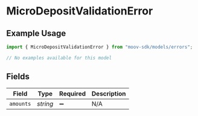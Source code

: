 # MicroDepositValidationError

## Example Usage

```typescript
import { MicroDepositValidationError } from "moov-sdk/models/errors";

// No examples available for this model
```

## Fields

| Field              | Type               | Required           | Description        |
| ------------------ | ------------------ | ------------------ | ------------------ |
| `amounts`          | *string*           | :heavy_minus_sign: | N/A                |